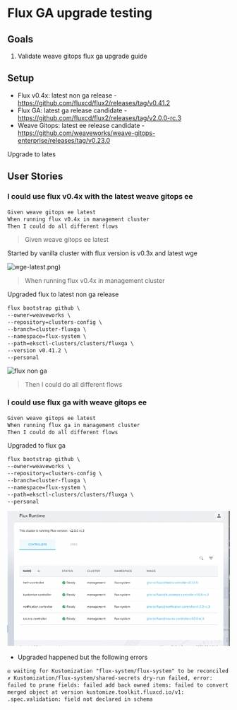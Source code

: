 # Flux GA upgrade testing

## Goals

1. Validate weave gitops flux ga upgrade guide

## Setup

- Flux v0.4x: latest non ga release - https://github.com/fluxcd/flux2/releases/tag/v0.41.2
- Flux GA: latest ga release candidate - https://github.com/fluxcd/flux2/releases/tag/v2.0.0-rc.3
- Weave Gitops: latest ee release candidate - https://github.com/weaveworks/weave-gitops-enterprise/releases/tag/v0.23.0

Upgrade to lates

## User Stories

### I could use flux v0.4x with the latest weave gitops ee

```gherkin
Given weave gitops ee latest
When running flux v0.4x in management cluster
Then I could do all different flows
```

> Given weave gitops ee latest

Started by vanilla cluster with flux version is v0.3x and latest wge

![wge-latest.png](imgs/wge-latest.png))

> When running flux v0.4x in management cluster

Upgraded flux to latest non ga release

```
flux bootstrap github \
--owner=weaveworks \
--repository=clusters-config \
--branch=cluster-fluxga \
--namespace=flux-system \
--path=eksctl-clusters/clusters/fluxga \
--version v0.41.2 \
--personal
```

![flux non ga](./imgs/flux-non-ga-version.png)


> Then I could do all different flows

### I could use flux ga with weave gitops ee

```gherkin
Given weave gitops ee latest
When running flux ga in management cluster
Then I could do all different flows
```

Upgraded to flux ga

```
flux bootstrap github \
--owner=weaveworks \
--repository=clusters-config \
--branch=cluster-fluxga \
--namespace=flux-system \
--path=eksctl-clusters/clusters/fluxga \
--personal
```

![flux ga](./imgs/flux-ga-management.png)

- Upgraded happened but the following errors

```
◎ waiting for Kustomization "flux-system/flux-system" to be reconciled
✗ Kustomization/flux-system/shared-secrets dry-run failed, error: failed to prune fields: failed add back owned items: failed to convert merged object at version kustomize.toolkit.fluxcd.io/v1: .spec.validation: field not declared in schema
```






